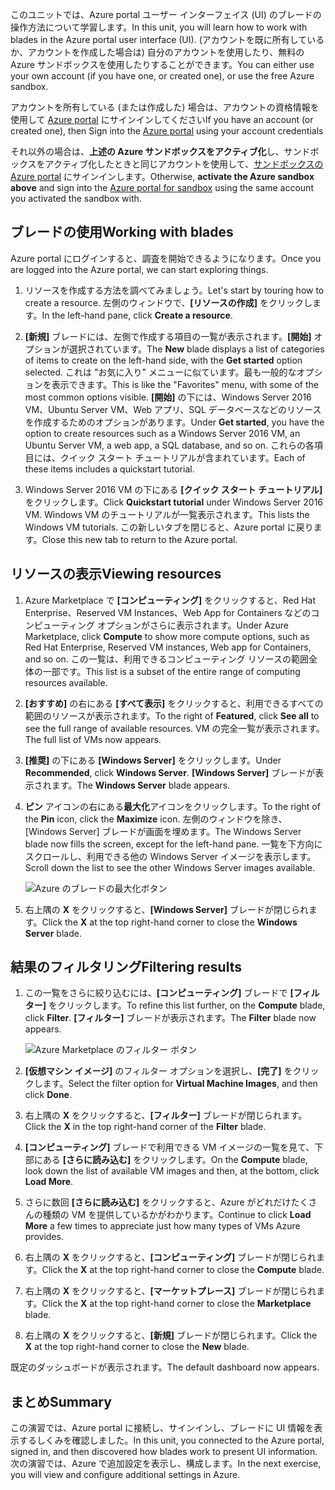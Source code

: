 <span data-ttu-id="dad71-101">このユニットでは、Azure portal ユーザー インターフェイス (UI) のブレードの操作方法について学習します。</span><span class="sxs-lookup"><span data-stu-id="dad71-101">In this unit, you will learn how to work with blades in the Azure portal user interface (UI).</span></span> <span data-ttu-id="dad71-102">(アカウントを既に所有しているか、アカウントを作成した場合は) 自分のアカウントを使用したり、無料の Azure サンドボックスを使用したりすることができます。</span><span class="sxs-lookup"><span data-stu-id="dad71-102">You can either use your own account (if you have one, or created one), or use the free Azure sandbox.</span></span>

<span data-ttu-id="dad71-103">アカウントを所有している (または作成した) 場合は、アカウントの資格情報を使用して [Azure portal](https://portal.azure.com?azure-portal=true) にサインインしてください</span><span class="sxs-lookup"><span data-stu-id="dad71-103">If you have an account (or created one), then Sign into the [Azure portal](https://portal.azure.com?azure-portal=true) using your account credentials</span></span>

<span data-ttu-id="dad71-104">それ以外の場合は、**上述の Azure サンドボックスをアクティブ化**し、サンドボックスをアクティブ化したときと同じアカウントを使用して、[サンドボックスの Azure portal](https://portal.azure.com/learn.docs.microsoft.com?azure-portal=true) にサインインします。</span><span class="sxs-lookup"><span data-stu-id="dad71-104">Otherwise, **activate the Azure sandbox above** and sign into the [Azure portal for sandbox](https://portal.azure.com/learn.docs.microsoft.com?azure-portal=true) using the same account you activated the sandbox with.</span></span>

## <a name="working-with-blades"></a><span data-ttu-id="dad71-105">ブレードの使用</span><span class="sxs-lookup"><span data-stu-id="dad71-105">Working with blades</span></span>

<span data-ttu-id="dad71-106">Azure portal にログインすると、調査を開始できるようになります。</span><span class="sxs-lookup"><span data-stu-id="dad71-106">Once you are logged into the Azure portal, we can start exploring things.</span></span>

1. <span data-ttu-id="dad71-107">リソースを作成する方法を調べてみましょう。</span><span class="sxs-lookup"><span data-stu-id="dad71-107">Let's start by touring how to create a resource.</span></span> <span data-ttu-id="dad71-108">左側のウィンドウで、**[リソースの作成]** をクリックします。</span><span class="sxs-lookup"><span data-stu-id="dad71-108">In the left-hand pane, click **Create a resource**.</span></span>

1. <span data-ttu-id="dad71-109">**[新規]** ブレードには、左側で作成する項目の一覧が表示されます。**[開始]** オプションが選択されています。</span><span class="sxs-lookup"><span data-stu-id="dad71-109">The **New** blade displays a list of categories of items to create on the left-hand side, with the **Get started** option selected.</span></span> <span data-ttu-id="dad71-110">これは "お気に入り" メニューに似ています。最も一般的なオプションを表示できます。</span><span class="sxs-lookup"><span data-stu-id="dad71-110">This is like the "Favorites" menu, with some of the most common options visible.</span></span> <span data-ttu-id="dad71-111">**[開始]** の下には、Windows Server 2016 VM、Ubuntu Server VM、Web アプリ、SQL データベースなどのリソースを作成するためのオプションがあります。</span><span class="sxs-lookup"><span data-stu-id="dad71-111">Under **Get started**, you have the option to create resources such as a Windows Server 2016 VM, an Ubuntu Server VM, a web app, a SQL database, and so on.</span></span> <span data-ttu-id="dad71-112">これらの各項目には、クイック スタート チュートリアルが含まれています。</span><span class="sxs-lookup"><span data-stu-id="dad71-112">Each of these items includes a quickstart tutorial.</span></span>

1. <span data-ttu-id="dad71-113">Windows Server 2016 VM の下にある **[クイック スタート チュートリアル]** をクリックします。</span><span class="sxs-lookup"><span data-stu-id="dad71-113">Click **Quickstart tutorial** under Windows Server 2016 VM.</span></span> <span data-ttu-id="dad71-114">Windows VM のチュートリアルが一覧表示されます。</span><span class="sxs-lookup"><span data-stu-id="dad71-114">This lists the Windows VM tutorials.</span></span> <span data-ttu-id="dad71-115">この新しいタブを閉じると、Azure portal に戻ります。</span><span class="sxs-lookup"><span data-stu-id="dad71-115">Close this new tab to return to the Azure portal.</span></span>

## <a name="viewing-resources"></a><span data-ttu-id="dad71-116">リソースの表示</span><span class="sxs-lookup"><span data-stu-id="dad71-116">Viewing resources</span></span>

1. <span data-ttu-id="dad71-117">Azure Marketplace で **[コンピューティング]** をクリックすると、Red Hat Enterprise、Reserved VM Instances、Web App for Containers などのコンピューティング オプションがさらに表示されます。</span><span class="sxs-lookup"><span data-stu-id="dad71-117">Under Azure Marketplace, click **Compute** to show more compute options, such as Red Hat Enterprise, Reserved VM instances, Web app for Containers, and so on.</span></span> <span data-ttu-id="dad71-118">この一覧は、利用できるコンピューティング リソースの範囲全体の一部です。</span><span class="sxs-lookup"><span data-stu-id="dad71-118">This list is a subset of the entire range of computing resources available.</span></span>

2. <span data-ttu-id="dad71-119">**[おすすめ]** の右にある **[すべて表示]** をクリックすると、利用できるすべての範囲のリソースが表示されます。</span><span class="sxs-lookup"><span data-stu-id="dad71-119">To the right of **Featured**, click **See all** to see the full range of available resources.</span></span> <span data-ttu-id="dad71-120">VM の完全一覧が表示されます。</span><span class="sxs-lookup"><span data-stu-id="dad71-120">The full list of VMs now appears.</span></span>

3. <span data-ttu-id="dad71-121">**[推奨]** の下にある **[Windows Server]** をクリックします。</span><span class="sxs-lookup"><span data-stu-id="dad71-121">Under **Recommended**, click **Windows Server**.</span></span> <span data-ttu-id="dad71-122">**[Windows Server]** ブレードが表示されます。</span><span class="sxs-lookup"><span data-stu-id="dad71-122">The **Windows Server** blade appears.</span></span>

4. <span data-ttu-id="dad71-123">**ピン** アイコンの右にある**最大化**アイコンをクリックします。</span><span class="sxs-lookup"><span data-stu-id="dad71-123">To the right of the **Pin** icon, click the **Maximize** icon.</span></span> <span data-ttu-id="dad71-124">左側のウィンドウを除き、[Windows Server] ブレードが画面を埋めます。</span><span class="sxs-lookup"><span data-stu-id="dad71-124">The Windows Server blade now fills the screen, except for the left-hand pane.</span></span> <span data-ttu-id="dad71-125">一覧を下方向にスクロールし、利用できる他の Windows Server イメージを表示します。</span><span class="sxs-lookup"><span data-stu-id="dad71-125">Scroll down the list to see the other Windows Server images available.</span></span>

    ![Azure のブレードの最大化ボタン](../media/6-maximize-button.png)

5. <span data-ttu-id="dad71-127">右上隅の **X** をクリックすると、**[Windows Server]** ブレードが閉じられます。</span><span class="sxs-lookup"><span data-stu-id="dad71-127">Click the **X** at the top right-hand corner to close the **Windows Server** blade.</span></span>

## <a name="filtering-results"></a><span data-ttu-id="dad71-128">結果のフィルタリング</span><span class="sxs-lookup"><span data-stu-id="dad71-128">Filtering results</span></span>

1. <span data-ttu-id="dad71-129">この一覧をさらに絞り込むには、**[コンピューティング]** ブレードで **[フィルター]** をクリックします。</span><span class="sxs-lookup"><span data-stu-id="dad71-129">To refine this list further, on the **Compute** blade, click **Filter**.</span></span> <span data-ttu-id="dad71-130">**[フィルター]** ブレードが表示されます。</span><span class="sxs-lookup"><span data-stu-id="dad71-130">The **Filter** blade now appears.</span></span>

    ![Azure Marketplace のフィルター ボタン](../media/6-filter.png)

2. <span data-ttu-id="dad71-132">**[仮想マシン イメージ]** のフィルター オプションを選択し、**[完了]** をクリックします。</span><span class="sxs-lookup"><span data-stu-id="dad71-132">Select the filter option for **Virtual Machine Images**, and then click **Done**.</span></span>

3. <span data-ttu-id="dad71-133">右上隅の **X** をクリックすると、**[フィルター]** ブレードが閉じられます。</span><span class="sxs-lookup"><span data-stu-id="dad71-133">Click the **X** in the top right-hand corner of the **Filter** blade.</span></span>

1. <span data-ttu-id="dad71-134">**[コンピューティング]** ブレードで利用できる VM イメージの一覧を見て、下部にある **[さらに読み込む]** をクリックします。</span><span class="sxs-lookup"><span data-stu-id="dad71-134">On the **Compute** blade, look down the list of available VM images and then, at the bottom, click **Load More**.</span></span>

1. <span data-ttu-id="dad71-135">さらに数回 **[さらに読み込む]** をクリックすると、Azure がどれだけたくさんの種類の VM を提供しているかがわかります。</span><span class="sxs-lookup"><span data-stu-id="dad71-135">Continue to click **Load More** a few times to appreciate just how many types of VMs Azure provides.</span></span>

1. <span data-ttu-id="dad71-136">右上隅の **X** をクリックすると、**[コンピューティング]** ブレードが閉じられます。</span><span class="sxs-lookup"><span data-stu-id="dad71-136">Click the **X** at the top right-hand corner to close the **Compute** blade.</span></span>

1. <span data-ttu-id="dad71-137">右上隅の **X** をクリックすると、**[マーケットプレース]** ブレードが閉じられます。</span><span class="sxs-lookup"><span data-stu-id="dad71-137">Click the **X** at the top right-hand corner to close the **Marketplace** blade.</span></span>

1. <span data-ttu-id="dad71-138">右上隅の **X** をクリックすると、**[新規]** ブレードが閉じられます。</span><span class="sxs-lookup"><span data-stu-id="dad71-138">Click the **X** at the top right-hand corner to close the **New** blade.</span></span>

<span data-ttu-id="dad71-139">既定のダッシュボードが表示されます。</span><span class="sxs-lookup"><span data-stu-id="dad71-139">The default dashboard now appears.</span></span>

## <a name="summary"></a><span data-ttu-id="dad71-140">まとめ</span><span class="sxs-lookup"><span data-stu-id="dad71-140">Summary</span></span>

<span data-ttu-id="dad71-141">この演習では、Azure portal に接続し、サインインし、ブレードに UI 情報を表示するしくみを確認しました。</span><span class="sxs-lookup"><span data-stu-id="dad71-141">In this unit, you connected to the Azure portal, signed in, and then discovered how blades work to present UI information.</span></span> <span data-ttu-id="dad71-142">次の演習では、Azure で追加設定を表示し、構成します。</span><span class="sxs-lookup"><span data-stu-id="dad71-142">In the next exercise, you will view and configure additional settings in Azure.</span></span>
